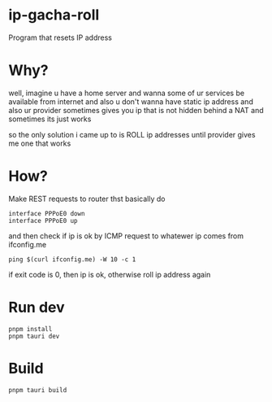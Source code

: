 # ip-gacha-roll

Program that resets IP address

# Why?

well, imagine u have a home server and wanna some of ur services be available from internet
and also u don't wanna have static ip address
and also ur provider sometimes gives you ip that is not hidden behind a NAT
and sometimes its just works

so the only solution i came up to is ROLL ip addresses until provider gives me one that works

# How?

Make REST requests to router thst basically do

```
interface PPPoE0 down
interface PPPoE0 up
```

and then check if ip is ok by ICMP request to whatewer ip comes from ifconfig.me

```
ping $(curl ifconfig.me) -W 10 -c 1
```

if exit code is 0, then ip is ok, otherwise roll ip address again

# Run dev

```
pnpm install
pnpm tauri dev
```

# Build

```
pnpm tauri build
```
